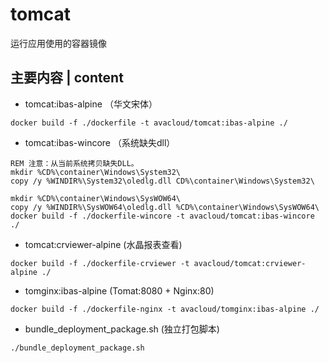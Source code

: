 # tomcat
运行应用使用的容器镜像

## 主要内容 | content
* tomcat:ibas-alpine （华文宋体）
~~~
docker build -f ./dockerfile -t avacloud/tomcat:ibas-alpine ./
~~~
* tomcat:ibas-wincore （系统缺失dll）
~~~
REM 注意：从当前系统拷贝缺失DLL。
mkdir %CD%\container\Windows\System32\
copy /y %WINDIR%\System32\oledlg.dll CD%\container\Windows\System32\

mkdir %CD%\container\Windows\SysWOW64\
copy /y %WINDIR%\SysWOW64\oledlg.dll %CD%\container\Windows\SysWOW64\
docker build -f ./dockerfile-wincore -t avacloud/tomcat:ibas-wincore ./
~~~
* tomcat:crviewer-alpine (水晶报表查看)
~~~
docker build -f ./dockerfile-crviewer -t avacloud/tomcat:crviewer-alpine ./
~~~
* tomginx:ibas-alpine (Tomat:8080 + Nginx:80)
~~~
docker build -f ./dockerfile-nginx -t avacloud/tomginx:ibas-alpine ./
~~~
* bundle_deployment_package.sh (独立打包脚本)
~~~
./bundle_deployment_package.sh
~~~
